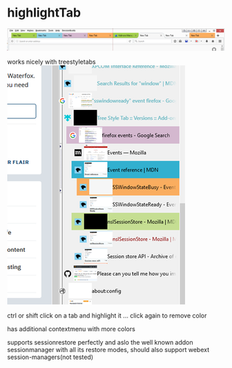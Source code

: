 # highlightTab


![GitHub Logo](screenShot2.png)

works nicely with treestyletabs 
![GitHub Logo](screenShot.png)


ctrl or shift click on a tab and highlight it ... click again to remove color 

has additional contextmenu with more colors

supports sessionrestore perfectly and aslo the well known addon sessionmanager with all its restore modes, should also support webext session-managers(not tested) 

